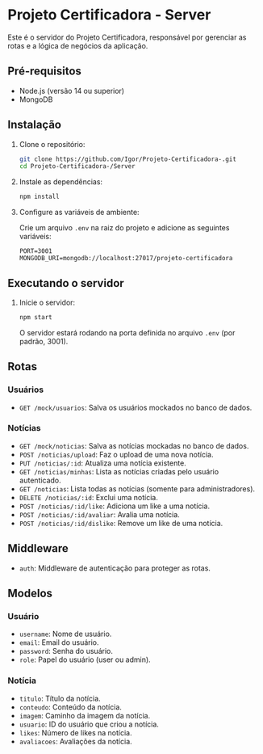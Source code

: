 # Projeto Certificadora - Server

Este é o servidor do Projeto Certificadora, responsável por gerenciar as rotas e a lógica de negócios da aplicação.

## Pré-requisitos

- Node.js (versão 14 ou superior)
- MongoDB

## Instalação

1. Clone o repositório:

   ```sh
   git clone https://github.com/Igor/Projeto-Certificadora-.git
   cd Projeto-Certificadora-/Server
   ```

2. Instale as dependências:

   ```sh
   npm install
   ```

3. Configure as variáveis de ambiente:

   Crie um arquivo `.env` na raiz do projeto e adicione as seguintes variáveis:

   ```env
   PORT=3001
   MONGODB_URI=mongodb://localhost:27017/projeto-certificadora
   ```

## Executando o servidor

1. Inicie o servidor:

   ```sh
   npm start
   ```

   O servidor estará rodando na porta definida no arquivo `.env` (por padrão, 3001).

## Rotas

### Usuários

- `GET /mock/usuarios`: Salva os usuários mockados no banco de dados.

### Notícias

- `GET /mock/noticias`: Salva as notícias mockadas no banco de dados.
- `POST /noticias/upload`: Faz o upload de uma nova notícia.
- `PUT /noticias/:id`: Atualiza uma notícia existente.
- `GET /noticias/minhas`: Lista as notícias criadas pelo usuário autenticado.
- `GET /noticias`: Lista todas as notícias (somente para administradores).
- `DELETE /noticias/:id`: Exclui uma notícia.
- `POST /noticias/:id/like`: Adiciona um like a uma notícia.
- `POST /noticias/:id/avaliar`: Avalia uma notícia.
- `POST /noticias/:id/dislike`: Remove um like de uma notícia.

## Middleware

- `auth`: Middleware de autenticação para proteger as rotas.

## Modelos

### Usuário

- `username`: Nome de usuário.
- `email`: Email do usuário.
- `password`: Senha do usuário.
- `role`: Papel do usuário (user ou admin).

### Notícia

- `titulo`: Título da notícia.
- `conteudo`: Conteúdo da notícia.
- `imagem`: Caminho da imagem da notícia.
- `usuario`: ID do usuário que criou a notícia.
- `likes`: Número de likes na notícia.
- `avaliacoes`: Avaliações da notícia.

#
